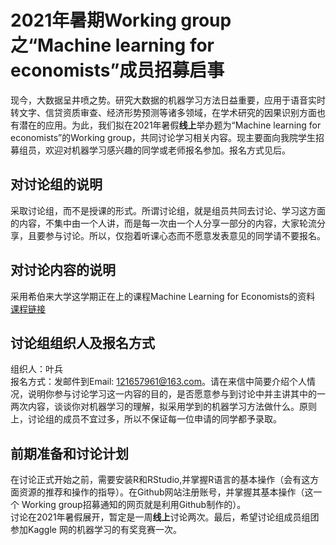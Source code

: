 # 2021年暑期Working group之“Machine learning for economists”成员招募启事  
  
现今，大数据呈井喷之势。研究大数据的机器学习方法日益重要，应用于语音实时转文字、信贷资质审查、经济形势预测等诸多领域，在学术研究的因果识别方面也有潜在的应用。为此，我们拟在2021年暑假**线上**举办题为“Machine learning for economists”的Working group，共同讨论学习相关内容。现主要面向我院学生招募组员，欢迎对机器学习感兴趣的同学或老师报名参加。报名方式见后。  
  
## 对讨论组的说明  
采取讨论组，而不是授课的形式。所谓讨论组，就是组员共同去讨论、学习这方面的内容，不集中由一个人讲，而是每一次由一个人分享一部分的内容，大家轮流分享，且要参与讨论。所以，仅抱着听课心态而不愿意发表意见的同学请不要报名。  
  
## 对讨论内容的说明  
采用希伯来大学这学期正在上的课程Machine Learning for Economists的资料 [课程链接](https://github.com/ml4econ/lecture-notes-2021)  
  
## 讨论组组织人及报名方式  
组织人：叶兵  
报名方式：发邮件到Email: 121657961@163.com。请在来信中简要介绍个人情况，说明你参与讨论学习这一内容的目的，是否愿意参与到讨论中并主讲其中的一两次内容，谈谈你对机器学习的理解，拟采用学到的机器学习方法做什么。原则上，讨论组的成员不宜过多，所以不保证每一位申请的同学都予录取。  
  
## 前期准备和讨论计划  
在讨论正式开始之前，需要安装R和RStudio,并掌握R语言的基本操作（会有这方面资源的推荐和操作的指导）。在Github网站注册账号，并掌握其基本操作（这一个 Working group招募通知的网页就是利用Github制作的）。  
讨论在2021年暑假展开，暂定是一周**线上**讨论两次。最后，希望讨论组成员组团参加Kaggle 网的机器学习的有奖竞赛一次。  
